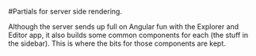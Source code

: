 #Partials for server side rendering.

Although the server sends up full on Angular fun with the Explorer and Editor app, it also builds some common
components for each (the stuff in the sidebar).  This is where the bits for those components are kept.   